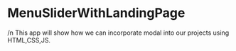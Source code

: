 # MenuSliderWithLandingPage
/n
This app will show how we can incorporate modal into our projects using HTML,CSS,JS.